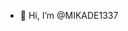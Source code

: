 - 👋 Hi, I’m @MIKADE1337


<!---
MIKADE1337/MIKADE1337 is a ✨ special ✨ repository because its `README.md` (this file) appears on your GitHub profile.
You can click the Preview link to take a look at your changes.
--->
